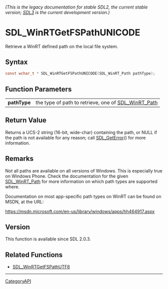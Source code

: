 ###### (This is the legacy documentation for stable SDL2, the current stable version; [SDL3](https://wiki.libsdl.org/SDL3/) is the current development version.)
# SDL_WinRTGetFSPathUNICODE

Retrieve a WinRT defined path on the local file system.

## Syntax

```c
const wchar_t * SDL_WinRTGetFSPathUNICODE(SDL_WinRT_Path pathType);

```

## Function Parameters

|                  |                                                                       |
| ---------------- | --------------------------------------------------------------------- |
| **pathType**     | the type of path to retrieve, one of [SDL_WinRT_Path](SDL_WinRT_Path.md) |

## Return Value

Returns a UCS-2 string (16-bit, wide-char) containing the path, or NULL if
the path is not available for any reason; call
[SDL_GetError](SDL_GetError.md)() for more information.

## Remarks

Not all paths are available on all versions of Windows. This is especially
true on Windows Phone. Check the documentation for the given
[SDL_WinRT_Path](SDL_WinRT_Path.md) for more information on which path types
are supported where.

Documentation on most app-specific path types on WinRT can be found on
MSDN, at the URL:

https://msdn.microsoft.com/en-us/library/windows/apps/hh464917.aspx

## Version

This function is available since SDL 2.0.3.

## Related Functions

* [SDL_WinRTGetFSPathUTF8](SDL_WinRTGetFSPathUTF8.md)

----
[CategoryAPI](CategoryAPI.md)
